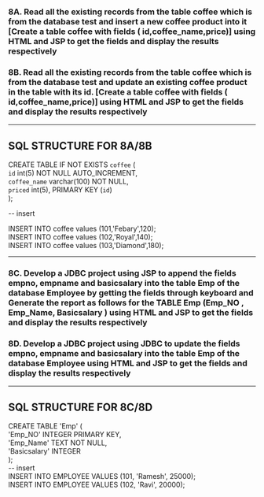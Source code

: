 ### 8A. Read all the existing records from the table coffee which is from the database test and insert a new coffee product into it \[Create a table coffee with fields ( id,coffee\_name,price)] using HTML and JSP to get the fields and display the results respectively

### 8B. Read all the existing records from the table coffee which is from the database test and update an existing coffee product  in the table with its id. \[Create a table coffee with fields ( id,coffee\_name,price)] using HTML and JSP to get the fields and display the results respectively
---
## SQL STRUCTURE FOR 8A/8B

CREATE TABLE IF NOT EXISTS `coffee` (  
`id` int(5) NOT NULL AUTO_INCREMENT,  
`coffee_name` varchar(100) NOT NULL,  
`priced` int(5), PRIMARY KEY (`id`)  
);

-- insert  

INSERT INTO coffee values (101,'Febary',120);  
INSERT INTO coffee values (102,'Royal',140);  
INSERT INTO coffee values (103,'Diamond',180);  

---
### 8C. Develop a JDBC project using JSP to append  the fields empno,  empname and basicsalary into the table Emp of the database Employee by getting the fields  through keyboard and Generate the report as follows for the  TABLE Emp (Emp\_NO , Emp\_Name, Basicsalary ) using HTML and JSP to get the fields and display the results respectively

### 8D. Develop a JDBC project using JDBC to update  the fields empno,  empname and basicsalary into the table Emp of the database Employee  using HTML and JSP to get the fields and display the results respectively
---
## SQL STRUCTURE FOR 8C/8D
CREATE TABLE 'Emp' (  
'Emp_NO' INTEGER PRIMARY KEY,  
'Emp_Name' TEXT NOT NULL,  
'Basicsalary' INTEGER  
);  
-- insert  
INSERT INTO EMPLOYEE VALUES (101, 'Ramesh', 25000);  
INSERT INTO EMPLOYEE VALUES (102, 'Ravi', 20000);  

